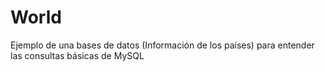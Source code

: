 # World
Ejemplo de una bases de datos (Información de los países) para entender las consultas básicas de MySQL
